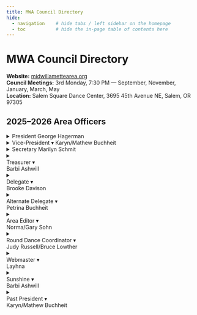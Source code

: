 ```yaml
---
title: MWA Council Directory
hide:
  - navigation    # hide tabs / left sidebar on the homepage
  - toc           # hide the in-page table of contents here
---
```


# MWA Council Directory

<p class="council-meta">
  <strong>Website:</strong> <a href="https://midwillamettearea.org" target="_blank" rel="noopener">midwillamettearea.org</a><br/>
  <strong>Council Meetings:</strong> 3rd Monday, 7:30 PM — September, November, January, March, May<br/>
  <strong>Location:</strong> Salem Square Dance Center, 3695 45th Avenue NE, Salem, OR 97305
</p>

## 2025–2026 Area Officers

<div class="officer-grid">

<!-- President -->
<details class="officer-card">
  <summary>
    <span class="officer-card__role">President</span>
    <span class="officer-card__name">George Hagerman</span>
  </summary>
  <div class="officer-card__body">
    <div class="officer-card__photo">👤</div>
    <dl class="officer-card__fields">
      <dt>Phone</dt><dd><a href="tel:+15033718951">(503) 371-8951</a></dd>
      <dt>Email</dt><dd><a href="mailto:ghcpapc@qwestoffice.net">ghcpapc@qwestoffice.net</a></dd>
      <dt>Mailing</dt><dd>5250 Zosel Avenue S<br/>Salem, OR 97306</dd>
    </dl>
  </div>
</details>

<!-- Vice-President -->
<details class="officer-card">
  <summary>
    <span class="officer-card__header">
      <span class="officer-card__role">Vice-President</span>
      <span class="officer-card__chev" aria-hidden="true">▾</span>
    </span>
    <span class="officer-card__name">Karyn/Mathew Buchheit</span>
  </summary>
  <span class="officer-card__body">
    <span class="officer-card__photo" aria-hidden="true">👤</span>
    <dl class="officer-card__fields" markdown="1">
      <dt markdown="span">:material-phone-classic:</dt>
      <dd class="officer-card__fields"><a href="tel:+15038735241">(503) 873-5241</a></dd>
      <dt><svg xmlns="http://www.w3.org/2000/svg" viewBox="0 0 24 24"><path d="M12 2c-.5 0-1 .19-1.41.59l-3.3 3.29 4.71 4.7 4.71-4.7-3.3-3.29C13 2.19 12.5 2 12 2M5.88 7.29l-3.29 3.3c-.79.78-.79 2.04 0 2.82l3.29 3.3 4.7-4.71zm12.24 0L13.42 12l4.7 4.71 3.29-3.3c.79-.78.79-2.04 0-2.82zM12 13.42l-4.71 4.7 3.3 3.29c.78.79 2.04.79 2.82 0l3.3-3.29z"></path></svg></dt><dd class="officer-card__fields"><a href="mailto:buchheitfarmkm@gmail.com">buchheitfarmkm@gmail.com</a></dd>
      <dt>:material-phone-classic:</dt><dd class="officer-card__fields">6122 Brush Creek Road<br/>Silverton, OR 97381</dd>
    </dl>
  </span>
</details>

<!-- Secretary -->
<details class="officer-card">
    <summary class="officer-card__summary">
        <span class="officer-card__role">Secretary</span>
        <span class="officer-card__name">Marilyn Schmit</span>
    </summary>

    <div class="officer-card__body">
      <div class="officer-card__photo" aria-hidden="true">👤</div>

      <dl class="officer-card__fields" markdown="1">
        <dt markdown="span">:material-phone-classic:</dt>
        <dd><a href="tel:+15035080539">(503) 508‑0539</a></dd>

        <dt markdown="span">:material-email:</dt>
        <dd><a href="mailto:froggydancer@live.com">froggydancer@live.com</a></dd>

        <dt>Mailing</dt>
        <dd>376 SE Needham St<br/>Dallas, OR 97338</dd>
      </dl>
    </div>
  </details>

<!-- Treasurer -->
<details class="officer-card">
  <summary>
    <div class="officer-card__header">
      <span class="officer-card__role">Treasurer</span>
      <span class="officer-card__chev" aria-hidden="true">▾</span>
    </div>
    <div class="officer-card__name">Barbi Ashwill</div>
  </summary>
  <div class="officer-card__body">
    <div class="officer-card__photo" aria-hidden="true">👤</div>
    <dl class="officer-card__fields">
      <dt>Phone</dt><dd><a href="tel:+15035104354">(503) 510-4354</a></dd>
      <dt>Email</dt><dd><a href="mailto:barbi97305@comcast.net">barbi97305@comcast.net</a></dd>
      <dt>Mailing</dt><dd>4684 Ivory Way NE<br/>Salem, OR 97305</dd>
    </dl>
  </div>
</details>

<!-- Delegate -->
<details class="officer-card">
  <summary>
    <div class="officer-card__header">
      <span class="officer-card__role">Delegate</span>
      <span class="officer-card__chev" aria-hidden="true">▾</span>
    </div>
    <div class="officer-card__name">Brooke Davison</div>
  </summary>
  <div class="officer-card__body">
    <div class="officer-card__photo" aria-hidden="true">👤</div>
    <dl class="officer-card__fields">
      <dt>Phone</dt><dd><a href="tel:+18586030216">(858) 603-0216</a></dd>
      <dt>Email</dt><dd><a href="mailto:davison.brooke.77@gmail.com">davison.brooke.77@gmail.com</a></dd>
      <dt>Mailing</dt><dd>3317 Oxford Avenue SE<br/>Albany, OR 97322</dd>
    </dl>
  </div>
</details>

<!-- Alternate Delegate -->
<details class="officer-card">
  <summary>
    <div class="officer-card__header">
      <span class="officer-card__role">Alternate Delegate</span>
      <span class="officer-card__chev" aria-hidden="true">▾</span>
    </div>
    <div class="officer-card__name">Petrina Buchheit</div>
  </summary>
  <div class="officer-card__body">
    <div class="officer-card__photo" aria-hidden="true">👤</div>
    <dl class="officer-card__fields">
      <dt>Phone</dt><dd><a href="tel:+15038735241">(503) 873-5241</a></dd>
      <dt>Email</dt><dd><a href="mailto:buchheitfarmkm@gmail.com">buchheitfarmkm@gmail.com</a></dd>
      <dt>Mailing</dt><dd>6122 Brush Creek Road<br/>Silverton, OR 97381</dd>
    </dl>
  </div>
</details>

<!-- Area Editor -->
<details class="officer-card">
  <summary>
    <div class="officer-card__header">
      <span class="officer-card__role">Area Editor</span>
      <span class="officer-card__chev" aria-hidden="true">▾</span>
    </div>
    <div class="officer-card__name">Norma/Gary Sohn</div>
  </summary>
  <div class="officer-card__body">
    <div class="officer-card__photo" aria-hidden="true">👤</div>
    <dl class="officer-card__fields">
      <dt>Phone</dt><dd><a href="tel:+15032601632">(503) 260-1632</a></dd>
      <dt>Email</dt><dd><a href="mailto:sohnnorma40@yahoo.com">sohnnorma40@yahoo.com</a></dd>
      <dt>Mailing</dt><dd>PO Box 686<br/>Lafayette, OR 97127</dd>
    </dl>
  </div>
</details>

<!-- Round Dance Coordinator -->
<details class="officer-card">
  <summary>
    <div class="officer-card__header">
      <span class="officer-card__role">Round Dance Coordinator</span>
      <span class="officer-card__chev" aria-hidden="true">▾</span>
    </div>
    <div class="officer-card__name">Judy Russell/Bruce Lowther</div>
  </summary>
  <div class="officer-card__body">
    <div class="officer-card__photo" aria-hidden="true">👤</div>
    <dl class="officer-card__fields">
      <dt>Phone</dt><dd><a href="tel:+15039912161">(503) 991-2161</a></dd>
      <dt>Email</dt><dd><a href="mailto:sewsquare@wvi.com">sewsquare@wvi.com</a></dd>
      <dt>Mailing</dt><dd>1316 E Burnett Street<br/>Stayton, OR 97383</dd>
    </dl>
  </div>
</details>

<!-- Webmaster -->
<details class="officer-card">
  <summary>
    <div class="officer-card__header">
      <span class="officer-card__role">Webmaster</span>
      <span class="officer-card__chev" aria-hidden="true">▾</span>
    </div>
    <div class="officer-card__name">Layhna</div>
  </summary>
  <div class="officer-card__body">
    <div class="officer-card__photo" aria-hidden="true">👤</div>
    <dl class="officer-card__fields">
      <dt>Phone</dt><dd><em>—</em></dd>
      <dt>Email</dt><dd><a href="mailto:mwa.square.dance@gmail.com">mwa.square.dance@gmail.com</a></dd>
      <dt>Mailing</dt><dd><em>—</em></dd>
    </dl>
  </div>
</details>

<!-- Sunshine -->
<details class="officer-card">
  <summary>
    <div class="officer-card__header">
      <span class="officer-card__role">Sunshine</span>
      <span class="officer-card__chev" aria-hidden="true">▾</span>
    </div>
    <div class="officer-card__name">Barbi Ashwill</div>
  </summary>
  <div class="officer-card__body">
    <div class="officer-card__photo" aria-hidden="true">👤</div>
    <dl class="officer-card__fields">
      <dt>Phone</dt><dd><a href="tel:+15035104354">(503) 510-4354</a></dd>
      <dt>Email</dt><dd><a href="mailto:barbi97305@comcast.net">barbi97305@comcast.net</a></dd>
      <dt>Mailing</dt><dd>4684 Ivory Way NE<br/>Salem, OR 97305</dd>
    </dl>
  </div>
</details>

<!-- Past President -->
<details class="officer-card">
  <summary>
    <div class="officer-card__header">
      <span class="officer-card__role">Past President</span>
      <span class="officer-card__chev" aria-hidden="true">▾</span>
    </div>
    <div class="officer-card__name">Karyn/Mathew Buchheit</div>
  </summary>
  <div class="officer-card__body">
    <div class="officer-card__photo" aria-hidden="true">👤</div>
    <dl class="officer-card__fields">
      <dt>Phone</dt><dd><a href="tel:+15038735241">(503) 873-5241</a></dd>
      <dt>Email</dt><dd><a href="mailto:buchheitfarmkm@gmail.com">buchheitfarmkm@gmail.com</a></dd>
      <dt>Mailing</dt><dd>6122 Brush Creek Road<br/>Silverton, OR 97381</dd>
    </dl>
  </div>
</details>

</div>
